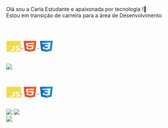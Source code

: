 Olá sou a Carla Estudante e apaixonada por tecnologia !🤗 <br>
 Estou em transição de carreira para a área de Desenvolvimento
 
<div>
 <a href="https//github.com/Carlacp85">
  <img heigth="180em" src"https://github-readme-status.vercel.app/api/toplangs/?username=Carlacp85&layout=compct&langs_count-16&theme-dark"/>
                          
 ##
<img align="center" alt="Js" height="30" width="40" src="https://raw.githubusercontent.com/devicons/devicon/master/icons/javascript/javascript-plain.svg">
<img align="center" alt="HTML" height="30" width="40" src="https://raw.githubusercontent.com/devicons/devicon/master/icons/html5/html5-original.svg">  
<img align="center" alt="CSS" height="30" width="40" src="https://raw.githubusercontent.com/devicons/devicon/master/icons/css3/css3-original.svg">
   
  ##
 <div>
  <img height="150cm" align="center" src="https://github-readme-stats.vercel.app/api/top-langs/?username=Carlacp85cripts&layout=compact&theme=dark" />
 
##
</div>
<div style="display: inline_block"><br>
  <img align="center" alt="Js" height="30" width="40" src="https://raw.githubusercontent.com/devicons/devicon/master/icons/javascript/javascript-plain.svg">
  <img align="center" alt="HTML" height="30" width="40" src="https://raw.githubusercontent.com/devicons/devicon/master/icons/html5/html5-original.svg">
  <img align="center" alt="CSS" height="30" width="40" src="https://raw.githubusercontent.com/devicons/devicon/master/icons/css3/css3-original.svg">
 
</div>

##

<div>
<a href="mailto:joicemartins.dev@gmail.com" target="_blank"><img src="https://img.shields.io/badge/Gmail-D14836?style=for-the-badge&logo=gmail&logoColor=white"></a>
<a href="https://www.linkedin.com/in/joice-martins/" target="_blank"><img src="https://img.shields.io/badge/LinkedIn-0077B5?style=for-the-badge&logo=linkedin&logoColor=white"></a>
</div>
<div> 
   <a href="https://www.linkedin.com/in/carla-pereira-4b0a5986/" target="_blank"><img src="https://img.shields.io/badge/-LinkedIn-%230077B5?style=for-the-badge&logo=linkedin&logoColor=white" target="_blank"></a> 
  
</div>
